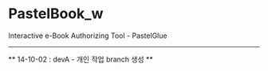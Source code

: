 PastelBook_w
============

Interactive e-Book Authorizing Tool - PastelGlue
___

** 14-10-02 : devA - 개인 작업 branch 생성 **